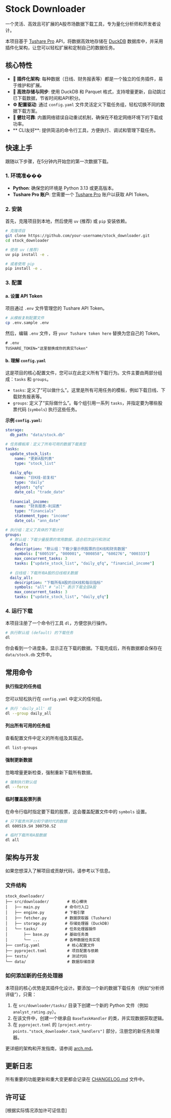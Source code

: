 # Stock Downloader

一个灵活、高效且可扩展的A股市场数据下载工具，专为量化分析师和开发者设计。

本项目基于 [Tushare Pro](https://tushare.pro/home) API，将数据高效地存储在 [DuckDB](https://duckdb.org/) 数据库中，并采用插件化架构，让您可以轻松扩展和定制自己的数据任务。

## 核心特性

- **🔌 插件化架构**: 每种数据（日线、财务报表等）都是一个独立的任务插件，易于维护和扩展。
- **🚀 高效存储与同步**: 使用 DuckDB 和 Parquet 格式，支持增量更新，自动跳过已下载数据，节省时间和API积分。
- **⚙️ 配置驱动**: 通过 `config.yaml` 文件灵活定义下载任务组，轻松切换不同的数据下载方案。
- **💪 健壮可靠**: 内置网络错误自动重试机制，确保在不稳定网络环境下的下载成功率。
- ** CLI友好**: 提供简洁的命令行工具，方便执行、调试和管理下载任务。

## 快速上手

跟随以下步骤，在5分钟内开始您的第一次数据下载。

### 1. 环境准���

- **Python**: 确保您的环境是 Python 3.13 或更高版本。
- **Tushare Pro 账户**: 您需要一个 [Tushare Pro](https://tushare.pro/home) 账户以获取 API Token。

### 2. 安装

首先，克隆项目到本地，然后使用 `uv` (推荐) 或 `pip` 安装依赖。

```bash
# 克隆项目
git clone https://github.com/your-username/stock_downloader.git
cd stock_downloader

# 使用 uv (推荐)
uv pip install -e .

# 或者使用 pip
pip install -e .
```

### 3. 配置

#### a. 设置 API Token

项目通过 `.env` 文件管理您的 Tushare API Token。

```bash
# 从模板复制配置文件
cp .env.sample .env
```

然后，编辑 `.env` 文件，将 `your Tushare token here` 替换为您自己的 Token。

```dotenv
# .env
TUSHARE_TOKEN="这里替换成你的真实Token"
```

#### b. 理解 `config.yaml`

这是项目的核心配置文件，您可以在此定义所有下载行为。文件主要由两部分组成：`tasks` 和 `groups`。

- `tasks`: 定义了“可以做什么”。这里是所有可用任务的模板，例如下载日线、下载财务报表等。
- `groups`: 定义了“实际做什么”。每个组引用一系列 `tasks`，并指定要为哪些股票代码 (`symbols`) 执行这些任务。

**示例 `config.yaml`:**
```yaml
storage:
  db_path: "data/stock.db"

# 任务模板库：定义了所有可用的数据下载类型
tasks:
  update_stock_list:
    name: "更新A股列表"
    type: "stock_list"
    
  daily_qfq:
    name: "日K线-前复权"
    type: "daily"
    adjust: "qfq"
    date_col: "trade_date"
    
  financial_income:
    name: "财务报表-利润表"
    type: "financials"
    statement_type: "income"
    date_col: "ann_date"

# 执行组：定义了具体的下载计划
groups:
  # 默认组：下载少量股票的常用数据，适合初次运行和测试
  default:
    description: "默认组：下载少量示例股票的日K线和财务数据"
    symbols: ["600519", "000001", "000858", "600276", "000333"]
    max_concurrent_tasks: 3
    tasks: ["update_stock_list", "daily_qfq", "financial_income"]
    
  # 日线组：下载所有A股的日线相关数据
  daily_all:
    description: "下载所有A股的日K线和每日指标"
    symbols: "all" # "all" 表示下载全部A股
    max_concurrent_tasks: 3
    tasks: ["update_stock_list", "daily_qfq"]
```

### 4. 运行下载

本项目注册了一个命令行工具 `dl`，方便您执行操作。

```bash
# 执行默认组 (default) 的下载任务
dl
```

你会看到一个进度条，显示正在下载的数据。下载完成后，所有数据都会保存在 `data/stock.db` 文件中。

## 常用命令

#### 执行指定的任务组

您可以轻松执行在 `config.yaml` 中定义的任何组。

```bash
# 执行 'daily_all' 组
dl --group daily_all
```

#### 列出所有可用的任务组

查看配置文件中定义的所有组及其描述。

```bash
dl list-groups
```

#### 强制更新数据

忽略增量更新检查，强制重新下载所有数据。

```bash
# 强制执行默认组
dl --force
```

#### 临时覆盖股票列表

在命令行临时指定要下载的股票，这会覆盖配置文件中的 `symbols` 设置。

```bash
# 只下载贵州茅台和宁德时代的数据
dl 600519.SH 300750.SZ

# 临时下载所有A股数据
dl all
```

## 架构与开发

如果您想深入了解项目或贡献代码，请参考以下信息。

### 文件结构

```
stock_downloader/
├── src/downloader/        # 核心模块
│   ├── main.py           # 命令行入口
│   ├── engine.py         # 下载引擎
│   ├── fetcher.py        # 数据获取器 (Tushare)
│   ├── storage.py        # 存储处理器 (DuckDB)
│   └── tasks/            # 任务处理器插件
│       ├── base.py       # 基础任务类
│       └── ...           # 各种数据任务实现
├── config.yaml            # 核心配置文件
├── pyproject.toml         # 项目配置与依赖
├── tests/                 # 测试代码
└── data/                  # 数据存储目录
```

### 如何添加新的任务处理器

本项目的核心优势是其插件化设计。要添加一个新的数据下载任务（例如“分析师评级”），只需：

1.  在 `src/downloader/tasks/` 目录下创建一个新的 Python 文件（例如 `analyst_rating.py`）。
2.  在该文件中，创建一个继承自 `BaseTaskHandler` 的类，并实现数据获取逻辑。
3.  在 `pyproject.toml` 的 `[project.entry-points."stock_downloader.task_handlers"]` 部分，注册您的新任务处理器。

更详细的架构和开发指南，请参阅 [arch.md](arch.md)。

## 更新日志

所有重要的功能更新和重大变更都会记录在 [CHANGELOG.md](CHANGELOG.md) 文件中。

## 许可证

[根据实际情况添加许可证信息]
